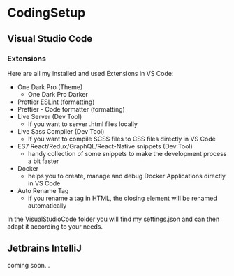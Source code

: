 # CodingSetup

## Visual Studio Code

### Extensions

Here are all my installed and used Extensions in VS Code:

-   One Dark Pro (Theme)
    -   One Dark Pro Darker
-   Prettier ESLint (formatting)
-   Prettier - Code formatter (formatting)
-   Live Server (Dev Tool)
    -   If you want to server .html files locally
-   Live Sass Compiler (Dev Tool)
    -   If you want to compile SCSS files to CSS files directly in VS Code
-   ES7 React/Redux/GraphQL/React-Native snippets (Dev Tool)
    -   handy collection of some snippets to make the development process a bit faster
-   Docker
    -   helps you to create, manage and debug Docker Applications directly in VS Code
-   Auto Rename Tag
    -   if you rename a tag in HTML, the closing element will be renamed automatically

In the VisualStudioCode folder you will find my settings.json and can then adapt it according to your needs.

## Jetbrains IntelliJ

coming soon...
